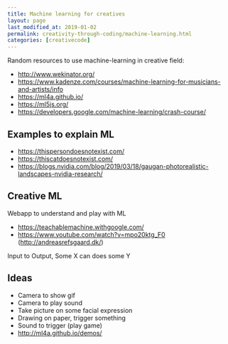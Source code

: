 ```yaml
---
title: Machine learning for creatives
layout: page
last_modified_at: 2019-01-02
permalink: creativity-through-coding/machine-learning.html
categories: [creativecode]
---
```


Random resources to use machine-learning in creative field:

- <http://www.wekinator.org/>
- <https://www.kadenze.com/courses/machine-learning-for-musicians-and-artists/info>
- <https://ml4a.github.io/>
- https://ml5js.org/
- https://developers.google.com/machine-learning/crash-course/

## Examples to explain ML

- <https://thispersondoesnotexist.com/>
- <https://thiscatdoesnotexist.com/>
- <https://blogs.nvidia.com/blog/2019/03/18/gaugan-photorealistic-landscapes-nvidia-research/>

## Creative ML

Webapp to understand and play with ML

- https://teachablemachine.withgoogle.com/
- https://www.youtube.com/watch?v=mpo20ktg_F0 (<http://andreasrefsgaard.dk/>)



Input to Output, Some X can does some Y

## Ideas

- Camera to show gif
- Camera to play sound
- Take picture on some facial expression
- Drawing on paper, trigger something
- Sound to trigger (play game)
- <http://ml4a.github.io/demos/>